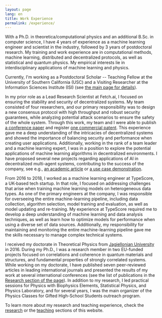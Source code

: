 ```yaml
---
layout: page
lang: en
title: Work Experience
permalink: /experience/
---
```


With a Ph.D. in theoretica/computational physics and an additional B.Sc. in computer science, I have 4 years of experience as a machine learning engineer and scientist in the industry, followed by 3 years of postdoctoral research.
My training and work experience are in computational methods, machine learning, distributed and decentralized protocols, as well as statistical and quantum physics.
My empirical interests lie in interdisciplinary applications of machine learning and physics.

Currently, I'm working as a Postdoctoral Scholar -- Teaching Fellow at the University of Southern California (USC) and a Visiting Researcher at the Information Sciences Institute (ISI) (see <a href="../">the main page for details</a>).

In my prior role as a Lead Research Scientist at Fetch.ai, I focused on ensuring the stability and security of decentralized systems. My team consisted
of four researchers, and our primary responsibility was to design a new consensus protocol with high throughput and robust security guarantees, while analyzing potential
attack scenarios to ensure the safety of the whole system. Through this work, my team and I were able to publish
<a href="https://arxiv.org/abs/2006.05390">a conference paper</a>
and register <a href="https://data.epo.org/publication-server/document?iDocId=6717429">one commercial patent</a>.
This experience gave me a deep understanding of the intricacies
of decentralized systems and showed the importance of balancing security and performance
when creating user applications. Additionally, working in the rank of a team leader
and a machine learning expert, I was in a position to explore the potential applications of machine learning algorithms in decentralized environments. I have proposed several
new projects regarding applications of AI in decentralized multi-agent systems, contributing to the
success of the company, see e.g.,
<a href="https://doi.org/10.24963/ijcai.2020/48">an academic article</a> or <a href="https://youtu.be/v6piefdXjL8">a use case demonstration</a>.

From 2016 to 2018, I worked as a machine learning engineer at TypeScore, a
UK-based tech startup. In that role, I focused on addressing challenges that arise
when training machine learning models on heterogeneous data types. As one of
the primary engineers at the company, I was responsible for overseeing the entire machine-learning pipeline, including data collection, algorithm selection, model
training and evaluation, as well as model updating and re-training. My experience at TypeScore
required me to develop a deep understanding of machine learning and data analysis
techniques, as well as learn how to optimize models for performance when using a
diverse set of data sources. Additionally, my responsibility for maintaining and monitoring the entire machine-learning pipeline gave me the skills necessary to manage
complex technical systems.

I received my doctorate in Theoretical Physics from <a href="https://en.uj.edu.pl/en">Jagiellonian University</a> in 2016.
During my Ph.D., I was a research member in two EU-funded projects focused on correlations and coherence in quantum materials and structures,
and fundamental properties of strongly correlated systems. While working on my doctorate, I have published seven peer-reviewed articles in leading international journals
and presented the results of my work at several international conferences (see the list of publications in the <a href="../research"> Research section of the page</a>). In addition to my research,
I led practical sessions for Physics with Biophysics Elements, Statistical Physics, and Physics Laboratory,
and for several years, I was the main organizer of the Physics Classes for Gifted High-School Students outreach program.

To learn more about my research and teaching experience, check the <a href="../research">research</a> or the <a href="../teaching">teaching</a> sections of this website.
